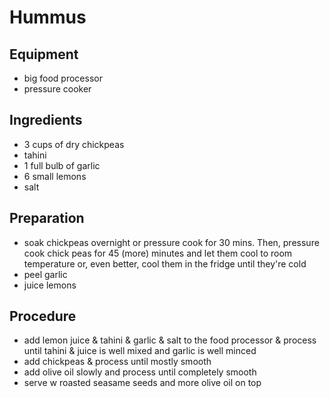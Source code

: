 
# Hummus

## Equipment
- big food processor
- pressure cooker

## Ingredients
- 3 cups of dry chickpeas
- tahini
- 1 full bulb of garlic
- 6 small lemons
- salt

## Preparation
- soak chickpeas overnight or pressure cook for 30 mins. Then, pressure cook chick peas for 45 (more) minutes and let them cool to room temperature or, even better, cool them in the fridge until they're cold
- peel garlic
- juice lemons

## Procedure
- add lemon juice & tahini & garlic & salt to the food processor & process until tahini & juice is well mixed and garlic is well minced
- add chickpeas & process until mostly smooth
- add olive oil slowly and process until completely smooth
- serve w roasted seasame seeds and more olive oil on top